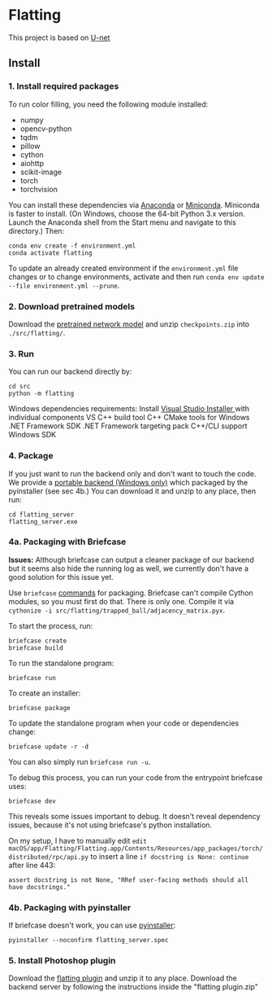 # Flatting
This project is based on [U-net](https://github.com/milesial/Pytorch-UNet)

## Install
### 1. Install required packages
To run color filling, you need the following module installed:

- numpy
- opencv-python
- tqdm
- pillow
- cython
- aiohttp
- scikit-image
- torch
- torchvision

You can install these dependencies via [Anaconda](https://www.anaconda.com/products/individual) or [Miniconda](https://docs.conda.io/en/latest/miniconda.html).
Miniconda is faster to install. (On Windows, choose the 64-bit Python 3.x version. Launch the Anaconda shell from the Start menu and navigate to this directory.)
Then:

    conda env create -f environment.yml
    conda activate flatting

To update an already created environment if the `environment.yml` file changes or to change environments, activate and then run `conda env update --file environment.yml --prune`.

### 2. Download pretrained models
Download the [pretrained network model](https://drive.google.com/file/d/1NLooRQ8uZ3ZwQnAYjQAiGhOJqit5Q2_J/view?usp=sharing) and unzip `checkpoints.zip` into `./src/flatting/`.

### 3. Run
You can run our backend directly by:

    cd src
    python -m flatting

Windows dependencies requirements:
Install [Visual Studio Installer ](https://visualstudio.microsoft.com/visual-cpp-build-tools/) with individual components
    VS C++ build tool
    C++ CMake tools for Windows
    .NET Framework SDK
    .NET Framework targeting pack
    C++/CLI support
    Windows SDK


### 4. Package
If you just want to run the backend only and don't want to touch the code. We provide a [portable backend (Windows only)](https://drive.google.com/file/d/1s9Z5Qgc9siWMu45iOetEUhuzNfJbjbGw/view?usp=sharing) which packaged by the pyinstaller (see sec 4b.) You can download it and unzip to any place, then run:

    cd flatting_server
    flatting_server.exe

### 4a. Packaging with Briefcase
**Issues:** Although briefcase can output a cleaner package of our backend but it seems also hide the running log as well, we currently don't have a good solution for this issue yet.

Use `briefcase` [commands](https://docs.beeware.org/en/latest/tutorial/tutorial-1.html) for packaging. Briefcase can't compile Cython modules, so you must first do that. There is only one. Compile it via `cythonize -i src/flatting/trapped_ball/adjacency_matrix.pyx`.

To start the process, run:

    briefcase create
    briefcase build

To run the standalone program:

    briefcase run

To create an installer:

    briefcase package

To update the standalone program when your code or dependencies change:

    briefcase update -r -d

You can also simply run `briefcase run -u`.

To debug this process, you can run your code from the entrypoint briefcase uses:

    briefcase dev

This reveals some issues important to debug. It doesn't reveal dependency issues, because it's not using briefcase's python installation.

On my setup, I have to manually edit `edit macOS/app/Flatting/Flatting.app/Contents/Resources/app_packages/torch/distributed/rpc/api.py` to insert a line `if docstring is None: continue` after line 443:

    assert docstring is not None, "RRef user-facing methods should all have docstrings."

### 4b. Packaging with pyinstaller

If briefcase doesn't work, you can use [pyinstaller](https://www.pyinstaller.org/):

    pyinstaller --noconfirm flatting_server.spec

### 5. Install Photoshop plugin
Download the [flatting plugin](https://drive.google.com/file/d/1HivdqU2Z2dIL2MvqzEYmCLO2_nDL2Cnk/view?usp=sharing) and unzip it to any place. 
Download the backend server by following the instructions inside the "flatting plugin.zip"
